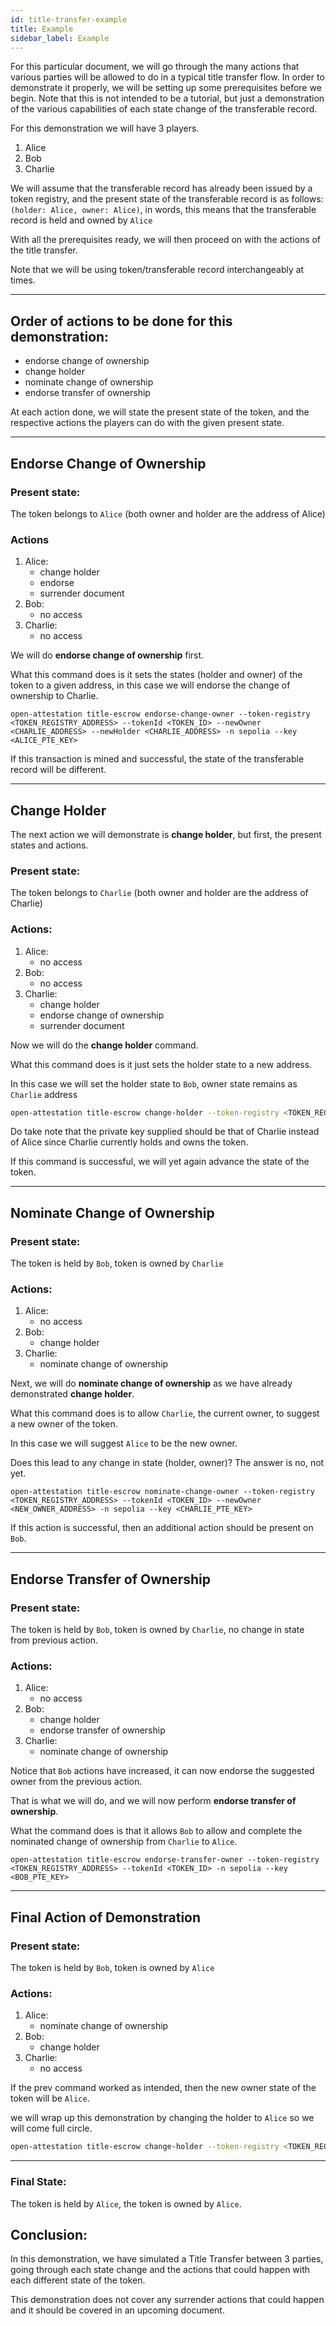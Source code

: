 ```yaml
---
id: title-transfer-example
title: Example
sidebar_label: Example
---
```


For this particular document, we will go through the many actions that various parties will be allowed to do in a typical title transfer flow.
In order to demonstrate it properly, we will be setting up some prerequisites before we begin. Note that this is not intended to be a tutorial, but just a demonstration of the various capabilities of each state change of the transferable record.

For this demonstration we will have 3 players.

1. Alice
2. Bob
3. Charlie

We will assume that the transferable record has already been issued by a token registry, and the present state of the transferable record is as follows: `(holder: Alice, owner: Alice)`, in words, this means that the transferable record is held and owned by `Alice`

With all the prerequisites ready, we will then proceed on with the actions of the title transfer.

Note that we will be using token/transferable record interchangeably at times.

---

## Order of actions to be done for this demonstration:

- endorse change of ownership
- change holder
- nominate change of ownership
- endorse transfer of ownership

At each action done, we will state the present state of the token, and the respective actions the players can do with the given present state.

---

## Endorse Change of Ownership

### Present state:

The token belongs to `Alice` (both owner and holder are the address of Alice)

### Actions

1. Alice:
   - change holder
   - endorse
   - surrender document
2. Bob:
   - no access
3. Charlie:
   - no access

We will do **endorse change of ownership** first.

What this command does is it sets the states (holder and owner) of the token to a given address, in this case we will endorse the change of ownership to Charlie.

```
open-attestation title-escrow endorse-change-owner --token-registry <TOKEN_REGISTRY_ADDRESS> --tokenId <TOKEN_ID> --newOwner <CHARLIE_ADDRESS> --newHolder <CHARLIE_ADDRESS> -n sepolia --key <ALICE_PTE_KEY>
```

If this transaction is mined and successful, the state of the transferable record will be different.

---

## Change Holder

The next action we will demonstrate is **change holder**, but first, the present states and actions.

### Present state:

The token belongs to `Charlie` (both owner and holder are the address of Charlie)

### Actions:

1. Alice:
   - no access
2. Bob:
   - no access
3. Charlie:
   - change holder
   - endorse change of ownership
   - surrender document

Now we will do the **change holder** command.

What this command does is it just sets the holder state to a new address.

In this case we will set the holder state to `Bob`, owner state remains as `Charlie` address

```bash
open-attestation title-escrow change-holder --token-registry <TOKEN_REGISTRY_ADDRESS> --tokenId <TOKEN_ID> --to <TO> -n sepolia --key <CHARLIE_PTE_KEY>
```

Do take note that the private key supplied should be that of Charlie instead of Alice since Charlie currently holds and owns the token.

If this command is successful, we will yet again advance the state of the token.

---

## Nominate Change of Ownership

### Present state:

The token is held by `Bob`, token is owned by `Charlie`

### Actions:

1. Alice:
   - no access
2. Bob:
   - change holder
3. Charlie:
   - nominate change of ownership

Next, we will do **nominate change of ownership** as we have already demonstrated **change holder**.

What this command does is to allow `Charlie`, the current owner, to suggest a new owner of the token.

In this case we will suggest `Alice` to be the new owner.

Does this lead to any change in state (holder, owner)? The answer is no, not yet.

```
open-attestation title-escrow nominate-change-owner --token-registry <TOKEN_REGISTRY_ADDRESS> --tokenId <TOKEN_ID> --newOwner <NEW_OWNER_ADDRESS> -n sepolia --key <CHARLIE_PTE_KEY>
```

If this action is successful, then an additional action should be present on `Bob`.

---

## Endorse Transfer of Ownership

### Present state:

The token is held by `Bob`, token is owned by `Charlie`, no change in state from previous action.

### Actions:

1. Alice:
   - no access
2. Bob:
   - change holder
   - endorse transfer of ownership
3. Charlie:
   - nominate change of ownership

Notice that `Bob` actions have increased, it can now endorse the suggested owner from the previous action.

That is what we will do, and we will now perform **endorse transfer of ownership**.

What the command does is that it allows `Bob` to allow and complete the nominated change of ownership from `Charlie` to `Alice`.

```
open-attestation title-escrow endorse-transfer-owner --token-registry <TOKEN_REGISTRY_ADDRESS> --tokenId <TOKEN_ID> -n sepolia --key <BOB_PTE_KEY>
```

---

## Final Action of Demonstration

### Present state:

The token is held by `Bob`, token is owned by `Alice`

### Actions:

1. Alice:
   - nominate change of ownership
2. Bob:
   - change holder
3. Charlie:
   - no access

If the prev command worked as intended, then the new owner state of the token will be `Alice`.

we will wrap up this demonstration by changing the holder to `Alice` so we will come full circle.

```bash
open-attestation title-escrow change-holder --token-registry <TOKEN_REGISTRY_ADDRESS> --tokenId <TOKEN_ID> --to <TO> -n sepolia --key <BOB_PTE_KEY>
```

---

### Final State:

The token is held by `Alice`, the token is owned by `Alice`.

## Conclusion:

In this demonstration, we have simulated a Title Transfer between 3 parties, going through each state change and the actions that could happen with each different state of the token.

This demonstration does not cover any surrender actions that could happen and it should be covered in an upcoming document.
